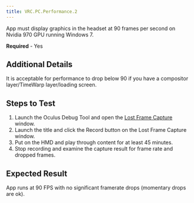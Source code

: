```yaml
---
title: VRC.PC.Performance.2
---
```


App must display graphics in the headset at 90 frames per second on Nvidia 970 GPU running Windows 7.

**Required** - Yes

## Additional Details

It is acceptable for performance to drop below 90 if you have a compositor layer/TimeWarp layer/loading screen.

## Steps to Test

1. Launch the Oculus Debug Tool and open the [Lost Frame Capture](https://developer.oculus.com/documentation/pcsdk/latest/concepts/dg-performance-lostframes/) window.
2. Launch the title and click the Record button on the Lost Frame Capture window.
3. Put on the HMD and play through content for at least 45 minutes.
4. Stop recording and examine the capture result for frame rate and dropped frames.


## Expected Result

App runs at 90 FPS with no significant framerate drops (momentary drops are ok).

